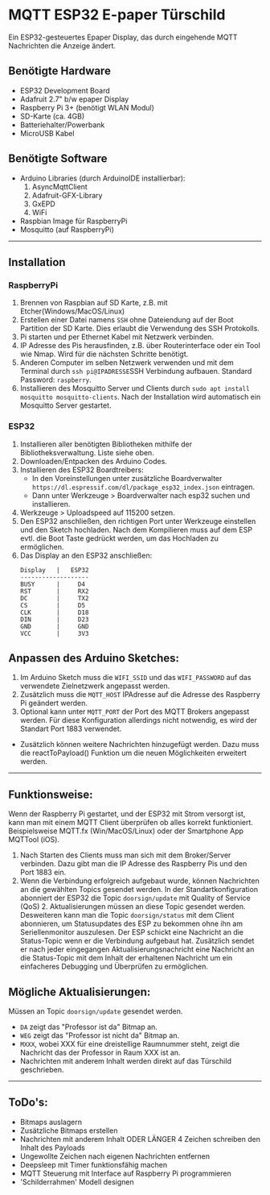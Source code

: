 # MQTT ESP32 E-paper Türschild
Ein ESP32-gesteuertes Epaper Display, das durch eingehende MQTT Nachrichten die Anzeige ändert.

## Benötigte Hardware
* ESP32 Development Board
* Adafruit 2.7" b/w epaper Display
* Raspberry Pi 3+ (benötigt WLAN Modul)
* SD-Karte (ca. 4GB)
* Batteriehalter/Powerbank
* MicroUSB Kabel

## Benötigte Software
* Arduino Libraries (durch ArduinoIDE installierbar):
    1. AsyncMqttClient
    2. Adafruit-GFX-Library
    3. GxEPD
    4. WiFi
* Raspbian Image für RaspberryPi
* Mosquitto (auf RaspberryPi)

---

## Installation
### RaspberryPi
1. Brennen von Raspbian auf SD Karte, z.B. mit Etcher(Windows/MacOS/Linux)
2. Erstellen einer Datei namens `SSH` ohne Dateiendung auf der Boot Partition der SD Karte. Dies erlaubt die Verwendung des SSH Protokolls.
3. Pi starten und per Ethernet Kabel mit Netzwerk verbinden. 
4. IP Adresse des Pis herausfinden, z.B. über Routerinterface oder ein Tool wie Nmap. Wird für die nächsten Schritte benötigt. 
5. Anderen Computer im selben Netzwerk verwenden und mit dem Terminal durch `ssh pi@IPADRESSE`SSH Verbindung aufbauen. Standard Password: `raspberry`.
6. Installieren des Mosquitto Server und Clients durch `sudo apt install mosquitto mosquitto-clients`. Nach der Installation wird automatisch ein Mosquitto Server gestartet.

### ESP32
1. Installieren aller benötigten Bibliotheken mithilfe der Bibliotheksverwaltung. Liste siehe oben.
2. Downloaden/Entpacken des Arduino Codes.
3. Installieren des ESP32 Boardtreibers:
    * In den Voreinstellungen unter zusätzliche Boardverwalter `https://dl.espressif.com/dl/package_esp32_index.json` eintragen.
    * Dann unter Werkzeuge > Boardverwalter nach esp32 suchen und installieren.
4. Werkzeuge > Uploadspeed auf 115200 setzen.
5. Den ESP32 anschließen, den richtigen Port unter Werkzeuge einstellen und den Sketch hochladen. Nach dem Kompilieren muss auf dem ESP evtl. die Boot Taste gedrückt werden, um das Hochladen zu ermöglichen.
6. Das Display an den ESP32 anschließen:
    ```
    Display   |   ESP32
    -------------------
    BUSY      |     D4
    RST       |     RX2
    DC        |     TX2
    CS        |     D5
    CLK       |     D18
    DIN       |     D23
    GND       |     GND
    VCC       |     3V3
    ```

## Anpassen des Arduino Sketches:
1. Im Arduino Sketch muss die `WIFI_SSID` und das `WIFI_PASSWORD` auf das verwendete Zielnetzwerk angepasst werden.
2. Zusätzlich muss die `MQTT_HOST` IPAdresse auf die Adresse des Raspberry Pi geändert werden.
3. Optional kann unter `MQTT_PORT` der Port des MQTT Brokers angepasst werden. Für diese Konfiguration allerdings nicht notwendig, es wird der Standart Port 1883 verwendet.

* Zusätzlich können weitere Nachrichten hinzugefügt werden. Dazu muss die reactToPayload() Funktion um die neuen Möglichkeiten erweitert werden. 

---

## Funktionsweise:
Wenn der Raspberry Pi gestartet, und der ESP32 mit Strom versorgt ist, kann man mit einem MQTT Client überprüfen ob alles korrekt funktioniert. Beispielsweise MQTT.fx (Win/MacOS/Linux) oder der Smartphone App MQTTool (iOS). 

1. Nach Starten des Clients muss man sich mit dem Broker/Server verbinden. Dazu gibt man die IP Adresse des Raspberry Pis und den Port 1883 ein.
2. Wenn die Verbindung erfolgreich aufgebaut wurde, können Nachrichten an die gewählten Topics gesendet werden. 
In der Standartkonfiguration abonniert der ESP32 die Topic `doorsign/update` mit Quality of Service (QoS) 2. Aktualisierungen müssen an diese Topic gesendet werden.
Desweiteren kann man die Topic `doorsign/status` mit dem Client abonnieren, um Statusupdates des ESP zu bekommen ohne ihn am Seriellenmonitor auszulesen. Der ESP schickt eine Nachricht an die Status-Topic wenn er die Verbindung aufgebaut hat. Zusätzlich sendet er nach jeder eingegangen Aktualisierungsnachricht eine Nachricht an die Status-Topic mit dem Inhalt der erhaltenen Nachricht um ein einfacheres Debugging und Überprüfen zu ermöglichen.

## Mögliche Aktualisierungen:

Müssen an Topic `doorsign/update` gesendet werden.

* `DA` zeigt das "Professor ist da" Bitmap an.
* `WEG` zeigt das "Professor ist nicht da" Bitmap an.
* `MXXX`, wobei XXX für eine dreistellige Raumnummer steht, zeigt die Nachricht das der Professor in Raum XXX ist an.
* Nachrichten mit anderem Inhalt werden direkt auf das Türschild geschrieben.

---

## ToDo's:

* Bitmaps auslagern
* Zusätzliche Bitmaps erstellen
* Nachrichten mit anderem Inhalt ODER LÄNGER 4 Zeichen schreiben den Inhalt des Payloads
* Ungewollte Zeichen nach eigenen Nachrichten entfernen
* Deepsleep mit Timer funktionsfähig machen
* MQTT Steuerung mit Interface auf Raspberry Pi programmieren
* 'Schilderrahmen' Modell designen 
